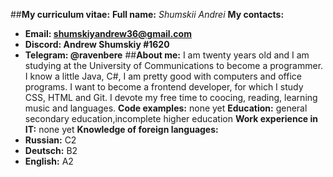 ##**My curriculum vitae:**
**Full name:** *Shumskii Andrei*
**My contacts:** 
* **Email: shumskiyandrew36@gmail.com**
* **Discord: Andrew Shumskiy #1620**
* **Telegram: @ravenbere**
##**About me:**
I am twenty years old and I am studying at the University of Communications to become a programmer. I know a little Java, C#, I am pretty good with computers and office programs. I want to become a frontend developer, for which I study CSS, HTML and Git. I devote my free time to coocing, reading, learning music and languages.
**Code examples:** none yet
**Education:** general secondary education,incomplete higher education
**Work experience in IT:** none yet
**Knowledge of foreign languages:** 
* **Russian:** C2
* **Deutsch:** B2
* **English:** A2


